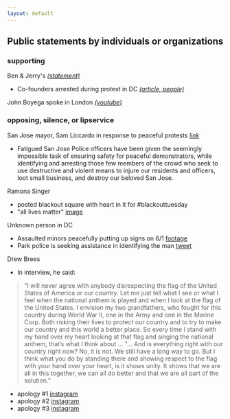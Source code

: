 ```yaml
---
layout: default
---
```


## Public statements by individuals or organizations

### supporting

Ben & Jerry's _[(statement)](https://www.benjerry.com/about-us/media-center/dismantle-white-supremacy)_ 
* Co-founders arrested during protest in DC _[(article, people)](https://people.com/crime/ben-jerrys-co-founders-arrested-during-protest/)_

John Boyega spoke in London _[(youtube)](https://www.youtube.com/watch?v=GGXEB25WdyQ)_

### opposing, silence, or lipservice

San Jose mayor, Sam Liccardo in response to peaceful protests _[link](https://medium.com/@SamLiccardo/i-cant-breathe-17684b68309f)_
- Fatigued San Jose Police officers have been given the seemingly impossible task of ensuring safety for peaceful demonstrators, while identifying and arresting those few members of the crowd who seek to use destructive and violent means to injure our residents and officers, loot small business, and destroy our beloved San Jose.

Ramona Singer
- posted blackout square with heart in it for #blackouttuesday
- "all lives matter" [image](https://pbs.twimg.com/media/EZtl0QxXsAcYS2F?format=jpg&name=900x900)

Unknown person in DC
- Assaulted minors peacefully putting up signs on 6/1 [footage](https://twitter.com/AnnaAkana/status/1268645784758521856?s=20)
- Park police is seeking assistance in identifying the man [tweet](https://twitter.com/ParkPolice/status/1267928083836948484?s=20)

Drew Brees
- In interview, he said:
> "I will never agree with anybody disrespecting the flag of the United States of America or our country. Let me just tell what I see or what I feel when the national anthem is played and when I look at the flag of the United States. I envision my two grandfathers, who fought for this country during World War II, one in the Army and one in the Marine Corp. Both risking their lives to protect our country and to try to make our country and this world a better place. So every time I stand with my hand over my heart looking at that flag and singing the national anthem, that’s what I think about ...
> "... And is everything right with our country right now? No, it is not. We still have a long way to go. But I think what you do by standing there and showing respect to the flag with your hand over your heart, is it shows unity. It shows that we are all in this together, we can all do better and that we are all part of the solution.”
- apology #1 [instagram](https://www.instagram.com/p/CA-aQwGnILy/)
- apology #2 [instagram](https://www.instagram.com/p/CBA1P3gHpT_/)
- apology #3 [instagram](https://www.instagram.com/p/CBCIljGngKI/)

